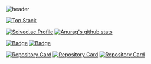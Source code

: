 ![header](https://capsule-render.vercel.app/api?type=waving&color=0:ed9d0b,100:f94001&height=300&section=header&text=HI%20I'm%20Yong!&fontSize=80&animation=fadeIn&fontAlignY=36&fontColor=ffffff)

[![Top Stack](https://widget.realdeveloper.pro/api/top?stack=Java,React,Spring)](https://github.com/phyu7776)

[![Solved.ac Profile](http://mazassumnida.wtf/api/v2/generate_badge?boj=phyu7776)](https://solved.ac/phyu7776/)
[![Anurag's github stats](https://github-readme-stats.vercel.app/api?username=phyu7776)](https://github.com/phyu7776/phyu7776/blob/main/README.md)

[![Badge](https://widget.realdeveloper.pro/api/badge?title=Languages%20and%20Framework&badges=JavaScript,React,jQuery,java,SpringBoot,Spring,eGov)](https://github.com/phyu7776)
[![Badge](https://widget.realdeveloper.pro/api/badge?title=Database%20and%20DevOps&badges=MySQL,AWS%20S3,Git,Docker)](https://github.com/phyu7776)

[![Repository Card](https://widget.realdeveloper.pro/api/card?user=phyu7776&repo=CTR&locale=ko)](https://github.com/phyu7776/CTR)
[![Repository Card](https://widget.realdeveloper.pro/api/card?user=phyu7776&repo=backjoon&locale=ko)](https://github.com/phyu7776/backjoon)
[![Repository Card](https://widget.realdeveloper.pro/api/card?user=Myeongkook&repo=uda&locale=ko)](https://github.com/Myeongkook/uda)
